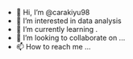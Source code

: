 - 👋 Hi, I’m @carakiyu98
- 👀 I’m interested in data analysis
- 🌱 I’m currently learning .
- 💞️ I’m looking to collaborate on ...
- 📫 How to reach me ...

<!---
carakiyu98/carakiyu98 is a ✨ special ✨ repository because its `README.md` (this file) appears on your GitHub profile.
You can click the Preview link to take a look at your changes.
--->
